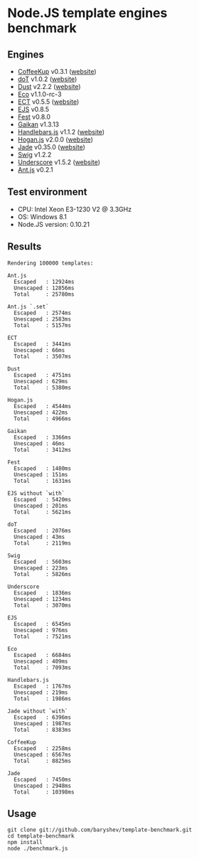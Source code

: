 # Node.JS template engines benchmark

## Engines

- [CoffeeKup](https://github.com/mauricemach/coffeekup) v0.3.1 ([website](http://coffeekup.org/))
- [doT](https://github.com/olado/doT) v1.0.2 ([website](http://olado.github.com/doT/))
- [Dust](https://github.com/linkedin/dustjs) v2.2.2 ([website](http://linkedin.github.com/dustjs/))
- [Eco](https://github.com/sstephenson/eco) v1.1.0-rc-3
- [ECT](https://github.com/baryshev/ect) v0.5.5 ([website](http://ectjs.com/))
- [EJS](https://github.com/visionmedia/ejs) v0.8.5
- [Fest](https://github.com/mailru/fest) v0.8.0
- [Gaikan](https://github.com/Deathspike/gaikan) v1.3.13
- [Handlebars.js](https://github.com/wycats/handlebars.js/) v1.1.2 ([website](http://handlebarsjs.com/))
- [Hogan.js](https://github.com/twitter/hogan.js) v2.0.0 ([website](http://twitter.github.com/hogan.js/))
- [Jade](https://github.com/visionmedia/jade) v0.35.0 ([website](http://jade-lang.com/))
- [Swig](https://github.com/paularmstrong/swig) v1.2.2
- [Underscore](https://github.com/documentcloud/underscore) v1.5.2 ([website](http://underscorejs.org/))
- [Ant.js](https://github.com/antjs/ant.js) v0.2.1

## Test environment

- CPU: Intel Xeon E3-1230 V2 @ 3.3GHz
- OS: Windows 8.1
- Node.JS version: 0.10.21

## Results

	Rendering 100000 templates:

    Ant.js
      Escaped   : 12924ms
      Unescaped : 12856ms
      Total     : 25780ms

    Ant.js `.set`
      Escaped   : 2574ms
      Unescaped : 2583ms
      Total     : 5157ms

    ECT
      Escaped   : 3441ms
      Unescaped : 66ms
      Total     : 3507ms

    Dust
      Escaped   : 4751ms
      Unescaped : 629ms
      Total     : 5380ms

    Hogan.js
      Escaped   : 4544ms
      Unescaped : 422ms
      Total     : 4966ms

    Gaikan
      Escaped   : 3366ms
      Unescaped : 46ms
      Total     : 3412ms

    Fest
      Escaped   : 1480ms
      Unescaped : 151ms
      Total     : 1631ms

    EJS without `with`
      Escaped   : 5420ms
      Unescaped : 201ms
      Total     : 5621ms

    doT
      Escaped   : 2076ms
      Unescaped : 43ms
      Total     : 2119ms

    Swig
      Escaped   : 5603ms
      Unescaped : 223ms
      Total     : 5826ms

    Underscore
      Escaped   : 1836ms
      Unescaped : 1234ms
      Total     : 3070ms

    EJS
      Escaped   : 6545ms
      Unescaped : 976ms
      Total     : 7521ms

    Eco
      Escaped   : 6684ms
      Unescaped : 409ms
      Total     : 7093ms

    Handlebars.js
      Escaped   : 1767ms
      Unescaped : 219ms
      Total     : 1986ms

    Jade without `with`
      Escaped   : 6396ms
      Unescaped : 1987ms
      Total     : 8383ms

    CoffeeKup
      Escaped   : 2258ms
      Unescaped : 6567ms
      Total     : 8825ms

    Jade
      Escaped   : 7450ms
      Unescaped : 2948ms
      Total     : 10398ms


## Usage

	git clone git://github.com/baryshev/template-benchmark.git
	cd template-benchmark
	npm install
	node ./benchmark.js
